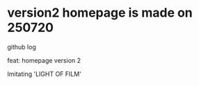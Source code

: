 # version2 homepage is made on 250720




github log

feat: homepage version 2

Imitating 'LIGHT OF FILM'
